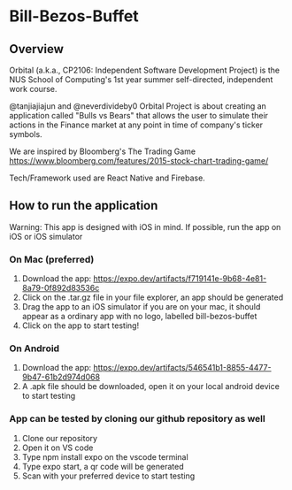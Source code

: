 # Bill-Bezos-Buffet

## Overview

Orbital (a.k.a., CP2106: Independent Software Development Project) is the NUS School of Computing's 1st year summer self-directed, independent work course.

@tanjiajiajun and @neverdivideby0 Orbital Project is about creating an application called "Bulls vs Bears" that allows the user to simulate their actions in the Finance market at any point in time of company's ticker symbols.

We are inspired by Bloomberg's The Trading Game <br />
https://www.bloomberg.com/features/2015-stock-chart-trading-game/

Tech/Framework used are React Native and Firebase.

## How to run the application

Warning: This app is designed with iOS in mind. If possible, run the app on iOS or iOS simulator

### On Mac (preferred)

1. Download the app: https://expo.dev/artifacts/f719141e-9b68-4e81-8a79-0f892d83536c
2. Click on the .tar.gz file in your file explorer, an app should be generated
3. Drag the app to an iOS simulator if you are on your mac, it should appear as a ordinary app with no logo, labelled bill-bezos-buffet 
4. Click on the app to start testing!

### On Android

1. Download the app: https://expo.dev/artifacts/546541b1-8855-4477-9b47-61b2d974d068
2. A .apk file should be downloaded, open it on your local android device to start testing

### App can be tested by cloning our github repository as well

1. Clone our repository
2. Open it on VS code
3. Type npm install expo on the vscode terminal
4. Type expo start, a qr code will be generated
5. Scan with your preferred device to start testing
